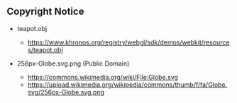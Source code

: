## Copyright Notice ##

*   teapot.obj
	*   https://www.khronos.org/registry/webgl/sdk/demos/webkit/resources/teapot.obj

*   256px-Globe.svg.png (Public Domain)
	*   https://commons.wikimedia.org/wiki/File:Globe.svg
	*   https://upload.wikimedia.org/wikipedia/commons/thumb/f/fa/Globe.svg/256px-Globe.svg.png
